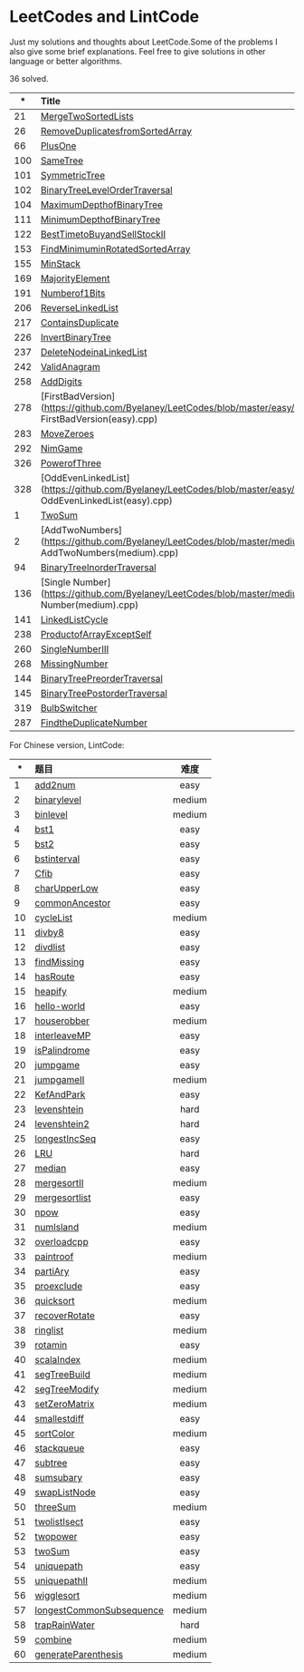 # LeetCodes and LintCode

Just my solutions and thoughts about LeetCode.Some of the problems I also give some brief explanations.
Feel free to give solutions in other language or better algorithms.

36 solved.

| *        | Title   |  Difficulty  |
| --------   | :-----  | :----:  |
| 21     | [MergeTwoSortedLists](https://github.com/Byelaney/LeetCodes/blob/master/easy/21.MergeTwoSortedLists(easy).cpp) |   easy     |
| 26        |   [RemoveDuplicatesfromSortedArray](https://github.com/Byelaney/LeetCodes/blob/master/easy/26.RemoveDuplicatesfromSortedArray(easy).cpp)   |   easy   |
| 66        |   [PlusOne](https://github.com/Byelaney/LeetCodes/blob/master/easy/66.PlusOne(easy).cpp)   |   easy   |
| 100        |   [SameTree](https://github.com/Byelaney/LeetCodes/blob/master/easy/100.SameTree(easy).cpp)   |   easy   |
| 101        |   [SymmetricTree](https://github.com/Byelaney/LeetCodes/blob/master/easy/101.SymmetricTree(easy).cpp)   |   easy   |
| 102        |   [BinaryTreeLevelOrderTraversal](https://github.com/Byelaney/LeetCodes/blob/master/easy/102.BinaryTreeLevelOrderTraversal(easy).cpp)   |   easy   |
| 104        |   [MaximumDepthofBinaryTree](https://github.com/Byelaney/LeetCodes/blob/master/easy/104.MaximumDepthofBinaryTree(easy).cpp)   |   easy   |
| 111        |   [MinimumDepthofBinaryTree](https://github.com/Byelaney/LeetCodes/blob/master/easy/111.MinimumDepthofBinaryTree(easy).cpp)   |   easy   |
| 122        |   [BestTimetoBuyandSellStockII](https://github.com/Byelaney/LeetCodes/blob/master/easy/122.BestTimetoBuyandSellStockII(easy).cpp)   |   easy   |
| 153        |   [FindMinimuminRotatedSortedArray](https://github.com/Byelaney/LeetCodes/blob/master/easy/153.FindMinimuminRotatedSortedArray(easy).cpp)   |   easy   |
| 155        |   [MinStack](https://github.com/Byelaney/LeetCodes/blob/master/easy/155.MinStack(easy).cpp)   |   easy   |
| 169        |   [MajorityElement](https://github.com/Byelaney/LeetCodes/blob/master/easy/169.MajorityElement(easy).cpp)   |   easy   |
| 191        |   [Numberof1Bits](https://github.com/Byelaney/LeetCodes/blob/master/easy/191.Numberof1Bits(easy).cpp)   |   easy   |
| 206        |   [ReverseLinkedList](https://github.com/Byelaney/LeetCodes/blob/master/easy/206.ReverseLinkedList(easy).cpp)   |   easy   |
| 217        |   [ContainsDuplicate](https://github.com/Byelaney/LeetCodes/blob/master/easy/217.ContainsDuplicate(easy).cpp)   |   easy   |
| 226        |   [InvertBinaryTree](https://github.com/Byelaney/LeetCodes/blob/master/easy/226.InvertBinaryTree(easy).cpp)   |   easy   |
| 237        |   [DeleteNodeinaLinkedList](https://github.com/Byelaney/LeetCodes/blob/master/easy/237.DeleteNodeinaLinkedList(easy).cpp)   |   easy   |
| 242        |   [ValidAnagram](https://github.com/Byelaney/LeetCodes/blob/master/easy/242.ValidAnagram(easy).cpp)   |   easy   |
| 258        |   [AddDigits](https://github.com/Byelaney/LeetCodes/blob/master/easy/258.AddDigits(easy).cpp)   |   easy   |
| 278        |   [FirstBadVersion](https://github.com/Byelaney/LeetCodes/blob/master/easy/278. FirstBadVersion(easy).cpp)   |   easy   |
| 283        |   [MoveZeroes](https://github.com/Byelaney/LeetCodes/blob/master/easy/283.MoveZeroes(easy).cpp)   |   easy   |
| 292        |   [NimGame](https://github.com/Byelaney/LeetCodes/blob/master/easy/292.NimGame(easy).cpp)   |   easy   |
| 326        |   [PowerofThree](https://github.com/Byelaney/LeetCodes/blob/master/easy/326.PowerofThree(easy).cpp)   |   easy   |
| 328        |   [OddEvenLinkedList](https://github.com/Byelaney/LeetCodes/blob/master/easy/328. OddEvenLinkedList(easy).cpp)   |   easy   |
| 1        |   [TwoSum](https://github.com/Byelaney/LeetCodes/blob/master/medium/1.TwoSum(medium).cpp)   |   medium   |
| 2        |   [AddTwoNumbers](https://github.com/Byelaney/LeetCodes/blob/master/medium/2. AddTwoNumbers(medium).cpp)   |   medium   |
| 94        |   [BinaryTreeInorderTraversal](https://github.com/Byelaney/LeetCodes/blob/master/medium/94.BinaryTreeInorderTraversal(medium).cpp)   |   medium   |
| 136        |   [Single Number](https://github.com/Byelaney/LeetCodes/blob/master/medium/136.Single Number(medium).cpp)   |   medium   |
| 141        |   [LinkedListCycle](https://github.com/Byelaney/LeetCodes/blob/master/medium/141.LinkedListCycle(medium).cpp)   |   medium   |
| 238        |   [ProductofArrayExceptSelf](https://github.com/Byelaney/LeetCodes/blob/master/medium/238.ProductofArrayExceptSelf(medium).cpp)   |   medium   |
| 260        |   [SingleNumberIII](https://github.com/Byelaney/LeetCodes/blob/master/medium/260.SingleNumberIII(medium).cpp)   |   medium   |
| 268        |   [MissingNumber](https://github.com/Byelaney/LeetCodes/blob/master/medium/268.MissingNumber(medium).cpp)   |   medium   |
| 144        |   [BinaryTreePreorderTraversal](https://github.com/Byelaney/LeetCodes/blob/master/medium/144.BinaryTreePreorderTraversal(medium).cpp)   |   medium   |
| 145        |   [BinaryTreePostorderTraversal](https://github.com/Byelaney/LeetCodes/blob/master/medium/145.BinaryTreePostorderTraversal(medium).cpp)   |   medium   |
| 319        |   [BulbSwitcher](https://github.com/Byelaney/LeetCodes/blob/master/medium/319.BulbSwitcher(medium).cpp)   |   medium   |
| 287        |   [FindtheDuplicateNumber](https://github.com/Byelaney/LeetCodes/blob/master/hard/287.FindtheDuplicateNumber(hard).cpp)   |   hard   |


For Chinese version, LintCode:

| *        | 题目   |  难度  |
| --------   | :-----  | :----:  |
| 1 | [add2num](https://github.com/Byelaney/LeetCodes/blob/master/LintCodes/add2num.md)   |   easy   |
| 2 | [binarylevel](https://github.com/Byelaney/LeetCodes/blob/master/LintCodes/binarylevel.md)   |   medium   |
| 3 | [binlevel](https://github.com/Byelaney/LeetCodes/blob/master/LintCodes/binlevel.md)   |   medium   |
| 4 | [bst1](https://github.com/Byelaney/LeetCodes/blob/master/LintCodes/bst1.md)   |   easy   |
| 5 | [bst2](https://github.com/Byelaney/LeetCodes/blob/master/LintCodes/bst2.md)   |   easy   |
| 6 | [bstinterval](https://github.com/Byelaney/LeetCodes/blob/master/LintCodes/bstinterval.md)   |   easy   |
| 7 | [Cfib](https://github.com/Byelaney/LeetCodes/blob/master/LintCodes/Cfib.md)   |   easy   |
| 8 | [charUpperLow](https://github.com/Byelaney/LeetCodes/blob/master/LintCodes/charUpperLow.md)   |   easy   |
| 9 | [commonAncestor](https://github.com/Byelaney/LeetCodes/blob/master/LintCodes/commonAncestor.md)   |   easy   |
| 10 | [cycleList](https://github.com/Byelaney/LeetCodes/blob/master/LintCodes/cycleList.md)   |   medium   |
| 11 | [divby8](https://github.com/Byelaney/LeetCodes/blob/master/LintCodes/divby8.md)   |   easy   |
| 12 | [divdlist](https://github.com/Byelaney/LeetCodes/blob/master/LintCodes/divdlist.md)   |   easy   |
| 13 | [findMissing](https://github.com/Byelaney/LeetCodes/blob/master/LintCodes/findMissing.md)   |   easy   |
| 14 | [hasRoute](https://github.com/Byelaney/LeetCodes/blob/master/LintCodes/hasRoute.md)   |   easy   |
| 15 | [heapify](https://github.com/Byelaney/LeetCodes/blob/master/LintCodes/heapify.md)   |   medium   |
| 16 | [hello-world](https://github.com/Byelaney/LeetCodes/blob/master/LintCodes/hello-world.md)   |   easy   |
| 17 | [houserobber](https://github.com/Byelaney/LeetCodes/blob/master/LintCodes/houserobber.md)   |   medium   |
| 18 | [interleaveMP](https://github.com/Byelaney/LeetCodes/blob/master/LintCodes/interleaveMP.md)   |   easy   |
| 19 | [isPalindrome](https://github.com/Byelaney/LeetCodes/blob/master/LintCodes/isPalindrome.md)   |   easy   |
| 20 | [jumpgame](https://github.com/Byelaney/LeetCodes/blob/master/LintCodes/jumpgame.md)   |   easy   |
| 21 | [jumpgameII](https://github.com/Byelaney/LeetCodes/blob/master/LintCodes/jumpgameII.md)   |   medium   |
| 22 | [KefAndPark](https://github.com/Byelaney/LeetCodes/blob/master/LintCodes/KefAndPark.md)   |   easy   |
| 23 | [levenshtein](https://github.com/Byelaney/LeetCodes/blob/master/LintCodes/levenshtein.md)   |   hard   |
| 24 | [levenshtein2](https://github.com/Byelaney/LeetCodes/blob/master/LintCodes/levenshtein2.md)   |   hard   |
| 25 | [longestIncSeq](https://github.com/Byelaney/LeetCodes/blob/master/LintCodes/longestIncSeq.md)   |   easy   |
| 26 | [LRU](https://github.com/Byelaney/LeetCodes/blob/master/LintCodes/LRU.md)   |   hard   |
| 27 | [median](https://github.com/Byelaney/LeetCodes/blob/master/LintCodes/median.md)   |   easy   |
| 28 | [mergesortII](https://github.com/Byelaney/LeetCodes/blob/master/LintCodes/mergesortII.md)   |   medium   |
| 29 | [mergesortlist](https://github.com/Byelaney/LeetCodes/blob/master/LintCodes/mergesortlist.md)   |   easy   |
| 30 | [npow](https://github.com/Byelaney/LeetCodes/blob/master/LintCodes/npow.md)   |   easy   |
| 31 | [numIsland](https://github.com/Byelaney/LeetCodes/blob/master/LintCodes/numIsland.md)   |   medium   |
| 32 | [overloadcpp](https://github.com/Byelaney/LeetCodes/blob/master/LintCodes/overloadcpp.md)   |   easy   |
| 33 | [paintroof](https://github.com/Byelaney/LeetCodes/blob/master/LintCodes/paintroof.md)   |   medium   |
| 34 | [partiAry](https://github.com/Byelaney/LeetCodes/blob/master/LintCodes/partiAry.md)   |   easy   |
| 35 | [proexclude](https://github.com/Byelaney/LeetCodes/blob/master/LintCodes/proexclude.md)   |   easy   |
| 36 | [quicksort](https://github.com/Byelaney/LeetCodes/blob/master/LintCodes/quicksort.md)   |   medium   |
| 37 | [recoverRotate](https://github.com/Byelaney/LeetCodes/blob/master/LintCodes/recoverRotate.md)   |   easy   |
| 38 | [ringlist](https://github.com/Byelaney/LeetCodes/blob/master/LintCodes/ringlist.md)   |   medium   |
| 39 | [rotamin](https://github.com/Byelaney/LeetCodes/blob/master/LintCodes/rotamin.md)   |   easy   |
| 40 | [scalaIndex](https://github.com/Byelaney/LeetCodes/blob/master/LintCodes/scalaIndex.md)   |   medium   |
| 41 | [segTreeBuild](https://github.com/Byelaney/LeetCodes/blob/master/LintCodes/segTreeBuild.md)   |   medium   |
| 42 | [segTreeModify](https://github.com/Byelaney/LeetCodes/blob/master/LintCodes/segTreeModify.md)   |   medium   |
| 43 | [setZeroMatrix](https://github.com/Byelaney/LeetCodes/blob/master/LintCodes/setZeroMatrix.md)   |   medium   |
| 44 | [smallestdiff](https://github.com/Byelaney/LeetCodes/blob/master/LintCodes/smallestdiff.md)   |   easy   |
| 45 | [sortColor](https://github.com/Byelaney/LeetCodes/blob/master/LintCodes/sortColor.md)   |   medium   |
| 46 | [stackqueue](https://github.com/Byelaney/LeetCodes/blob/master/LintCodes/stackqueue.md)   |   easy   |
| 47 | [subtree](https://github.com/Byelaney/LeetCodes/blob/master/LintCodes/subtree.md)   |   easy   |
| 48 | [sumsubary](https://github.com/Byelaney/LeetCodes/blob/master/LintCodes/sumsubary.md)   |   easy   |
| 49 | [swapListNode](https://github.com/Byelaney/LeetCodes/blob/master/LintCodes/swapListNode.md)   |   easy   |
| 50 | [threeSum](https://github.com/Byelaney/LeetCodes/blob/master/LintCodes/threeSum.md)   |   medium   |
| 51 | [twolistIsect](https://github.com/Byelaney/LeetCodes/blob/master/LintCodes/twolistIsect.md)   |   easy   |
| 52 | [twopower](https://github.com/Byelaney/LeetCodes/blob/master/LintCodes/twopower.md)   |   easy   |
| 53 | [twoSum](https://github.com/Byelaney/LeetCodes/blob/master/LintCodes/twoSum.md)   |   easy   |
| 54 | [uniquepath](https://github.com/Byelaney/LeetCodes/blob/master/LintCodes/uniquepath.md)   |   easy   |
| 55 | [uniquepathII](https://github.com/Byelaney/LeetCodes/blob/master/LintCodes/uniquepathII.md)   |   medium   |
| 56 | [wigglesort](https://github.com/Byelaney/LeetCodes/blob/master/LintCodes/wigglesort.md)   |   medium   |
| 57 | [longestCommonSubsequence](https://github.com/Byelaney/LeetCodes/blob/master/LintCodes/longestCommonSubsequence.md)   |   medium   |
| 58 | [trapRainWater](https://github.com/Byelaney/LeetCodes/blob/master/LintCodes/trapRainWater.md)   |   hard   |
| 59 | [combine](https://github.com/Byelaney/LeetCodes/blob/master/LintCodes/combine.md)   |   medium   |
| 60 | [generateParenthesis](https://github.com/Byelaney/LeetCodes/blob/master/LintCodes/generateParenthesis.md)   |   medium   |

